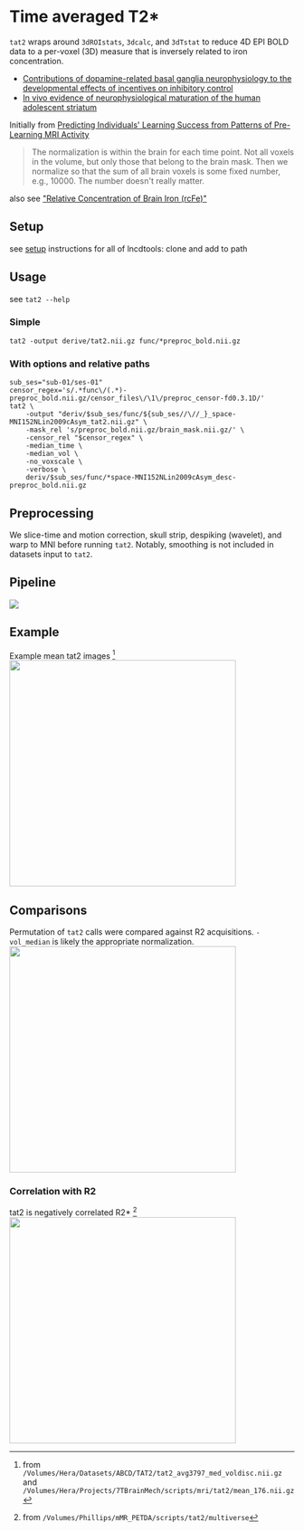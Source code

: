 # Time averaged T2*
`tat2` wraps around `3dROIstats`, `3dcalc`, and `3dTstat` to reduce 4D EPI BOLD data to a per-voxel (3D) measure that is inversely related to iron concentration.

* [Contributions of dopamine-related basal ganglia neurophysiology to the developmental effects of incentives on inhibitory control](https://www.sciencedirect.com/science/article/pii/S1878929322000445)
* [In vivo evidence of neurophysiological maturation of the human adolescent striatum](https://www.sciencedirect.com/science/article/pii/S1878929314000863?via%3Dihub)

Initially from [Predicting Individuals' Learning Success from Patterns of Pre-Learning MRI Activity](https://journals.plos.org/plosone/article?id=10.1371/journal.pone.0016093)
> The normalization is within the brain for each time point.
> Not all voxels in the volume, but only those that belong to the brain mask.
> Then we normalize so that the sum of all brain voxels is some fixed number,
> e.g., 10000. The number doesn't really matter.

also see ["Relative Concentration of Brain Iron (rcFe)"](https://www.biorxiv.org/content/biorxiv/early/2019/03/16/579763.full.pdf)
## Setup
see [setup](lncdtools_setup) instructions for all of lncdtools: clone and add to path

## Usage
see `tat2 --help`

### Simple
```
tat2 -output derive/tat2.nii.gz func/*preproc_bold.nii.gz
```

### With options and relative paths
```
sub_ses="sub-01/ses-01"
censor_regex='s/.*func\/(.*)-preproc_bold.nii.gz/censor_files\/\1\/preproc_censor-fd0.3.1D/'
tat2 \
    -output "deriv/$sub_ses/func/${sub_ses//\//_}_space-MNI152NLin2009cAsym_tat2.nii.gz" \
    -mask_rel 's/preproc_bold.nii.gz/brain_mask.nii.gz/' \
    -censor_rel "$censor_regex" \
    -median_time \
    -median_vol \
    -no_voxscale \
    -verbose \
    deriv/$sub_ses/func/*space-MNI152NLin2009cAsym_desc-preproc_bold.nii.gz
```

## Preprocessing
We slice-time and motion correction, skull strip, despiking (wavelet), and warp to MNI before running `tat2`.
Notably, smoothing is not included in datasets input to `tat2`.

## Pipeline
![](/lncdtools/imgs/tat2.png)


## Example
Example mean tat2 images [^loc]
[<img src="/lncdtools/imgs/tat2_example.png"     width=400 />](/lncdtools/imgs/tat2_examle.png)

[^loc]:from `/Volumes/Hera/Datasets/ABCD/TAT2/tat2_avg3797_med_voldisc.nii.gz` and `/Volumes/Hera/Projects/7TBrainMech/scripts/mri/tat2/mean_176.nii.gz`

## Comparisons
Permutation of `tat2` calls were compared against R2 acquisitions.
`-vol_median` is likely the appropriate normalization. <br>
[<img src="/lncdtools/imgs/tat2_matrix.png"     width=400 />](/lncdtools/imgs/tat2_matrix.png)
### Correlation with R2
tat2 is negatively correlated R2\* [^loccor]
[<img src="/lncdtools/imgs/tat2_vs_r2prime.png" height=400 />](/lncdtools/imgs/tat2_vs_r2prime.png) <br>

[^loccor]: from `/Volumes/Phillips/mMR_PETDA/scripts/tat2/multiverse`

